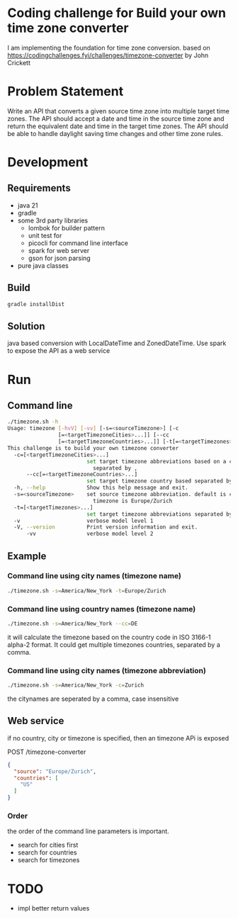 # Coding challenge for Build your own time zone converter

I am implementing the foundation for time zone conversion.
based on https://codingchallenges.fyi/challenges/timezone-converter
by John Crickett

# Problem Statement
Write an API that converts a given source time zone into multiple target time zones. The API should accept a date and time in the source time zone and return the equivalent date and time in the target time zones.
The API should be able to handle daylight saving time changes and other time zone rules.

# Development

## Requirements

- java 21
- gradle 
- some 3rd party libraries
  - lombok for builder pattern
  - unit test for 
  - picocli for command line interface
  - spark for web server
  - gson for json parsing
- pure java classes 

## Build

```bash
gradle installDist
```



## Solution 

java based conversion with LocalDateTime and ZonedDateTime.
Use spark to expose the API as a web service

# Run

## Command line
```bash
./timezone.sh -h
Usage: timezone [-hvV] [-vv] [-s=<sourceTimezone>] [-c
                [=<targetTimezoneCities>...]] [--cc
                [=<targetTimezoneCountries>...]] [-t[=<targetTimezones>...]]
This challenge is to build your own timezone converter
  -c=[<targetTimezoneCities>...]
                         set target timezone abbreviations based on a city name
                           separated by ,
      --cc[=<targetTimezoneCountries>...]
                         set target timezone country based separated by ,
  -h, --help             Show this help message and exit.
  -s=<sourceTimezone>    set source timezone abbreviation. default is current
                           timezone is Europe/Zurich
  -t=[<targetTimezones>...]
                         set target timezone abbreviations separated by ,
  -v                     verbose model level 1
  -V, --version          Print version information and exit.
      -vv                verbose model level 2
```

## Example

### Command line using city names (timezone name)
```bash
./timezone.sh -s=America/New_York -t=Europe/Zurich
```

### Command line using country names (timezone name)
```bash
./timezone.sh -s=America/New_York --cc=DE
```

it will calculate the timezone based on the country code in ISO 3166-1 alpha-2 format.
It could get multiple timezones countries, separated by a comma.

### Command line using city names (timezone abbreviation)
```bash
./timezone.sh -s=America/New_York -c=Zurich
```

the citynames are seperated by a comma, case insensitive

## Web service
if no country,  city or timezone is specified, then  an timezone APi is exposed

POST /timezone-converter
```json
{
  "source": "Europe/Zurich",
  "countries": [
    "US"
  ]
}
```


### Order

the order of the command line parameters is important.
- search for cities first
- search for countries
- search for timezones

# TODO

- impl better return values